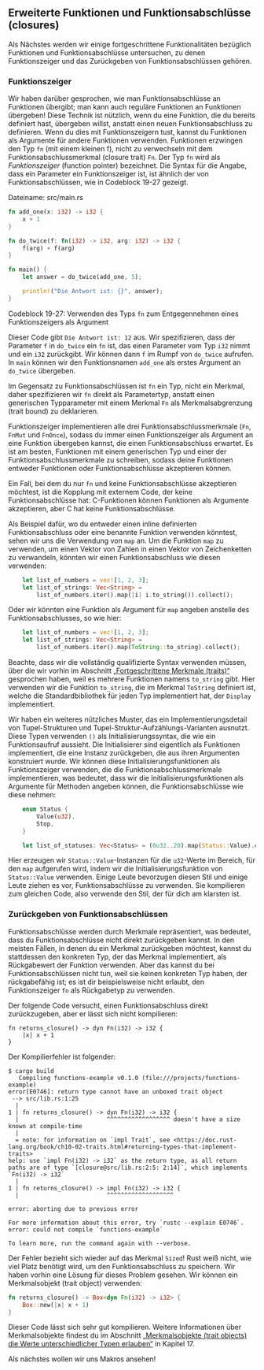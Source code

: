 ## Erweiterte Funktionen und Funktionsabschlüsse (closures)

Als Nächstes werden wir einige fortgeschrittene Funktionalitäten bezüglich
Funktionen und Funktionsabschlüsse untersuchen, zu denen Funktionszeiger und
das Zurückgeben von Funktionsabschlüssen gehören.

### Funktionszeiger

Wir haben darüber gesprochen, wie man Funktionsabschlüsse an Funktionen
übergibt; man kann auch reguläre Funktionen an Funktionen übergeben! Diese
Technik ist nützlich, wenn du eine Funktion, die du bereits definiert hast,
übergeben willst, anstatt einen neuen Funktionsabschluss zu definieren. Wenn du
dies mit Funktionszeigern tust, kannst du Funktionen als Argumente für andere
Funktionen verwenden. Funktionen erzwingen den Typ `fn` (mit einem kleinen f),
nicht zu verwechseln mit dem Funktionsabschlussmerkmal (closure trait) `Fn`.
Der Typ `fn` wird als *Funktionszeiger* (function pointer) bezeichnet. Die
Syntax für die Angabe, dass ein Parameter ein Funktionszeiger ist, ist ähnlich
der von Funktionsabschlüssen, wie in Codeblock 19-27 gezeigt.

<span class="filename">Dateiname: src/main.rs</span>

```rust
fn add_one(x: i32) -> i32 {
    x + 1
}

fn do_twice(f: fn(i32) -> i32, arg: i32) -> i32 {
    f(arg) + f(arg)
}

fn main() {
    let answer = do_twice(add_one, 5);

    println!("Die Antwort ist: {}", answer);
}
```

<span class="caption">Codeblock 19-27: Verwenden des Typs `fn` zum
Entgegennehmen eines Funktionszeigers als Argument</span>

Dieser Code gibt `Die Antwort ist: 12` aus. Wir spezifizieren, dass der
Parameter `f` in `do_twice` ein `fn` ist, das einen Parameter vom Typ `i32`
nimmt und ein `i32` zurückgibt. Wir können dann `f` im Rumpf von `do_twice`
aufrufen. In `main` können wir den Funktionsnamen `add_one` als erstes Argument
an `do_twice` übergeben.

Im Gegensatz zu Funktionsabschlüssen ist `fn` ein Typ, nicht ein Merkmal, daher
spezifizieren wir `fn` direkt als Parametertyp, anstatt einen generischen
Typparameter mit einem Merkmal `Fn` als Merkmalsabgrenzung (trait bound) zu
deklarieren.

Funktionszeiger implementieren alle drei Funktionsabschlussmerkmale (`Fn`,
`FnMut` und `FnOnce`), sodass du immer einen Funktionszeiger als Argument an
eine Funktion übergeben kannst, die einen Funktionsabschluss erwartet. Es ist
am besten, Funktionen mit einem generischen Typ und einer der
Funktionsabschlussmerkmale zu schreiben, sodass deine Funktionen entweder
Funktionen oder Funktionsabschlüsse akzeptieren können.

Ein Fall, bei dem du nur `fn` und keine Funktionsabschlüsse akzeptieren
möchtest, ist die Kopplung mit externem Code, der keine Funktionsabschlüsse
hat: C-Funktionen können Funktionen als Argumente akzeptieren, aber C hat keine
Funktionsabschlüsse.

Als Beispiel dafür, wo du entweder einen inline definierten Funktionsabschluss
oder eine benannte Funktion verwenden könntest, sehen wir uns die Verwendung
von `map` an. Um die Funktion `map` zu verwenden, um einen Vektor von Zahlen in
einen Vektor von Zeichenketten zu verwandeln, könnten wir einen
Funktionsabschluss wie diesen verwenden:

```rust
    let list_of_numbers = vec![1, 2, 3];
    let list_of_strings: Vec<String> =
        list_of_numbers.iter().map(|i| i.to_string()).collect();
```

Oder wir könnten eine Funktion als Argument für `map` angeben anstelle des
Funktionsabschlusses, so wie hier:

```rust
    let list_of_numbers = vec![1, 2, 3];
    let list_of_strings: Vec<String> =
        list_of_numbers.iter().map(ToString::to_string).collect();
```

Beachte, dass wir die vollständig qualifizierte Syntax verwenden müssen, über
die wir vorhin im Abschnitt [„Fortgeschrittene Merkmale
(traits)“][advanced-traits] gesprochen haben, weil es mehrere Funktionen namens
`to_string` gibt. Hier verwenden wir die Funktion `to_string`, die im Merkmal
`ToString` definiert ist, welche die Standardbibliothek für jeden Typ
implementiert hat, der `Display` implementiert.

Wir haben ein weiteres nützliches Muster, das ein Implementierungsdetail von
Tupel-Strukturen und Tupel-Struktur-Aufzählungs-Varianten ausnutzt. Diese Typen
verwenden `()` als Initialisierungssyntax, die wie ein Funktionsaufruf
aussieht. Die Initialisierer sind eigentlich als Funktionen implementiert, die
eine Instanz zurückgeben, die aus ihren Argumenten konstruiert wurde. Wir
können diese Initialisierungsfunktionen als Funktionszeiger verwenden, die die
Funktionsabschlussmerkmale implementieren, was bedeutet, dass wir die
Initialisierungsfunktionen als Argumente für Methoden angeben können, die
Funktionsabschlüsse wie diese nehmen:

```rust
    enum Status {
        Value(u32),
        Stop,
    }

    let list_of_statuses: Vec<Status> = (0u32..20).map(Status::Value).collect();
```

Hier erzeugen wir `Status::Value`-Instanzen für die `u32`-Werte im Bereich, für
den `map` aufgerufen wird, indem wir die Initialisierungsfunktion von
`Status::Value` verwenden. Einige Leute bevorzugen diesen Stil und einige Leute
ziehen es vor, Funktionsabschlüsse zu verwenden. Sie kompilieren zum gleichen
Code, also verwende den Stil, der für dich am klarsten ist.

### Zurückgeben von Funktionsabschlüssen

Funktionsabschlüsse werden durch Merkmale repräsentiert, was bedeutet, dass du
Funktionsabschlüsse nicht direkt zurückgeben kannst. In den meisten Fällen, in
denen du ein Merkmal zurückgeben möchtest, kannst du stattdessen den konkreten
Typ, der das Merkmal implementiert, als Rückgabewert der Funktion verwenden.
Aber das kannst du bei Funktionsabschlüssen nicht tun, weil sie keinen
konkreten Typ haben, der rückgabefähig ist; es ist dir beispielsweise nicht
erlaubt, den Funktionszeiger `fn` als Rückgabetyp zu verwenden.

Der folgende Code versucht, einen Funktionsabschluss direkt zurückzugeben, aber
er lässt sich nicht kompilieren:

```rust,does_not_compile
fn returns_closure() -> dyn Fn(i32) -> i32 {
    |x| x + 1
}
```

Der Kompilierfehler ist folgender:

```console
$ cargo build
   Compiling functions-example v0.1.0 (file:///projects/functions-example)
error[E0746]: return type cannot have an unboxed trait object
 --> src/lib.rs:1:25
  |
1 | fn returns_closure() -> dyn Fn(i32) -> i32 {
  |                         ^^^^^^^^^^^^^^^^^^ doesn't have a size known at compile-time
  |
  = note: for information on `impl Trait`, see <https://doc.rust-lang.org/book/ch10-02-traits.html#returning-types-that-implement-traits>
help: use `impl Fn(i32) -> i32` as the return type, as all return paths are of type `[closure@src/lib.rs:2:5: 2:14]`, which implements `Fn(i32) -> i32`
  |
1 | fn returns_closure() -> impl Fn(i32) -> i32 {
  |                         ^^^^^^^^^^^^^^^^^^^

error: aborting due to previous error

For more information about this error, try `rustc --explain E0746`.
error: could not compile `functions-example`

To learn more, run the command again with --verbose.
```

Der Fehler bezieht sich wieder auf das Merkmal `Sized`! Rust weiß nicht, wie
viel Platz benötigt wird, um den Funktionsabschluss zu speichern. Wir haben
vorhin eine Lösung für dieses Problem gesehen. Wir können ein Merkmalsobjekt
(trait object) verwenden:

```rust
fn returns_closure() -> Box<dyn Fn(i32) -> i32> {
    Box::new(|x| x + 1)
}
```

Dieser Code lässt sich sehr gut kompilieren. Weitere Informationen über
Merkmalsobjekte findest du im Abschnitt [„Merkmalsobjekte (trait objects) die
Werte unterschiedlicher Typen erlauben“][trait-objects] in Kapitel 17.

Als nächstes wollen wir uns Makros ansehen!

[advanced-traits]: ch19-03-advanced-traits.html
[trait-objects]: ch17-02-trait-objects.html
